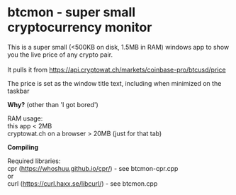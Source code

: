 # btcmon - super small cryptocurrency monitor

This is a super small (<500KB on disk, 1.5MB in RAM) windows app to show you the live price of any crypto pair. <br><br>
It pulls it from https://api.cryptowat.ch/markets/coinbase-pro/btcusd/price  <br>

The price is set as the window title text, including when minimized on the taskbar <br>

<b>Why?</b>
(other than 'I got bored')

RAM usage:<br>
this app < 2MB <br>
cryptowat.ch on a browser > 20MB (just for that tab)  <br>

<b>Compiling</b>

Required libraries:<br>
cpr (https://whoshuu.github.io/cpr/) - see btcmon-cpr.cpp<br>
or<br>
curl (https://curl.haxx.se/libcurl/) - see btcmon.cpp

